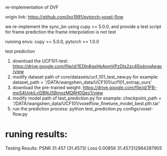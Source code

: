 re-implementation of DVF

origin link: https://github.com/lxx1991/pytorch-voxel-flow

we re-implement the sync_bn using cupy >= 5.0.0, and provide a test script for frame prediction
the frame interpolation is not test

running envs: cupy >= 5.0.0, pytorch >= 1.0.0

test prediction
1. download the UCF101-test: https://drive.google.com/file/d/1EDIn8gxHpApmVPzDts2zc45ixbnqAegp/view
2. modify dataset path of core/datasets/ucf_101_test_new.py
     for example:  dataset_path = '/DATA/wangshen_data/UCF101/ucf101_extrap_ours'
3. download the pre-trained weight: https://drive.google.com/file/d/1FB-mpS4UokiLriDBNJSBmozMQRH0Qez1/view
4. modify model path of test_prediction.py
     for example: checkpoint_path = '/DATA/wangshen_data/UCF101/voxelflow_finetune_model_best.pth.tar'
5. run the prediction process:
     python test_prediction.py configs/voxel-flow.py



# runing results:
  Testing Results: PSNR 31.457 (31.4573)  Loss 0.00856
  31.457312964287905